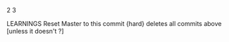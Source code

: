 2
3






LEARNINGS 
Reset Master to this commit {hard} deletes all commits above [unless it doesn't ?]
